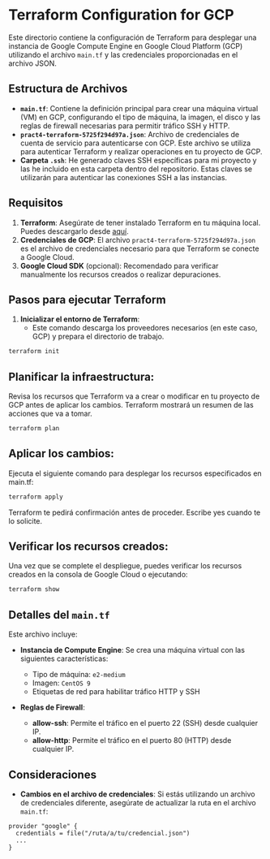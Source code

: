 # Terraform Configuration for GCP

Este directorio contiene la configuración de Terraform para desplegar una instancia de Google Compute Engine en Google Cloud Platform (GCP) utilizando el archivo `main.tf` y las credenciales proporcionadas en el archivo JSON.

## Estructura de Archivos

- **`main.tf`**: Contiene la definición principal para crear una máquina virtual (VM) en GCP, configurando el tipo de máquina, la imagen, el disco y las reglas de firewall necesarias para permitir tráfico SSH y HTTP.
- **`pract4-terraform-5725f294d97a.json`**: Archivo de credenciales de cuenta de servicio para autenticarse con GCP. Este archivo se utiliza para autenticar Terraform y realizar operaciones en tu proyecto de GCP.
- **Carpeta `.ssh`**: He generado claves SSH específicas para mi proyecto y las he incluido en esta carpeta dentro del repositorio. Estas claves se utilizarán para autenticar las conexiones SSH a las instancias.

## Requisitos

1. **Terraform**: Asegúrate de tener instalado Terraform en tu máquina local. Puedes descargarlo desde [aquí](https://www.terraform.io/downloads.html).
2. **Credenciales de GCP**: El archivo `pract4-terraform-5725f294d97a.json` es el archivo de credenciales necesario para que Terraform se conecte a Google Cloud.
3. **Google Cloud SDK** (opcional): Recomendado para verificar manualmente los recursos creados o realizar depuraciones.

## Pasos para ejecutar Terraform

1. **Inicializar el entorno de Terraform**:
   - Este comando descarga los proveedores necesarios (en este caso, GCP) y prepara el directorio de trabajo.
   
```bash
terraform init
```
## Planificar la infraestructura:

Revisa los recursos que Terraform va a crear o modificar en tu proyecto de GCP antes de aplicar los cambios. Terraform mostrará un resumen de las acciones que va a tomar.

```bash
terraform plan
```

## Aplicar los cambios:

Ejecuta el siguiente comando para desplegar los recursos especificados en main.tf:

```bash
terraform apply
```

Terraform te pedirá confirmación antes de proceder. Escribe yes cuando te lo solicite.

## Verificar los recursos creados:

Una vez que se complete el despliegue, puedes verificar los recursos creados en la consola de Google Cloud o ejecutando:

```bash
terraform show
```

## Detalles del `main.tf`

Este archivo incluye:

- **Instancia de Compute Engine**: Se crea una máquina virtual con las siguientes características:
  - Tipo de máquina: `e2-medium`
  - Imagen: `CentOS 9`
  - Etiquetas de red para habilitar tráfico HTTP y SSH

- **Reglas de Firewall**:
  - **allow-ssh**: Permite el tráfico en el puerto 22 (SSH) desde cualquier IP.
  - **allow-http**: Permite el tráfico en el puerto 80 (HTTP) desde cualquier IP.

## Consideraciones

- **Cambios en el archivo de credenciales**: Si estás utilizando un archivo de credenciales diferente, asegúrate de actualizar la ruta en el archivo `main.tf`:

```hcl
provider "google" {
  credentials = file("/ruta/a/tu/credencial.json")
  ...
}
